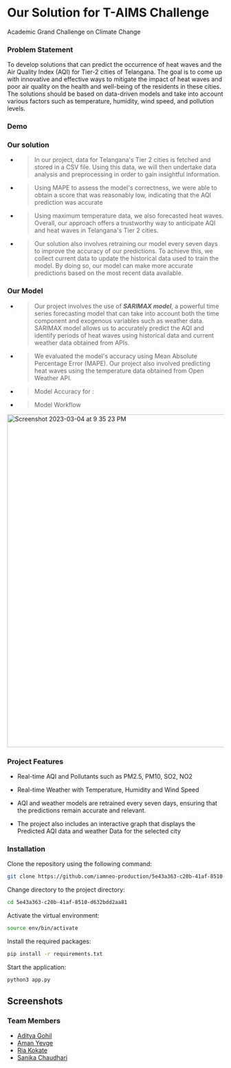 
# Our Solution for T-AIMS Challenge

Academic Grand Challenge on Climate Change

### Problem Statement
To develop solutions that can predict the occurrence of heat waves and the Air Quality Index (AQI) for Tier-2 cities of Telangana. The goal is to come up with innovative and effective ways to mitigate the impact of heat waves and poor air quality on the health and well-being of the residents in these cities. The solutions should be based on data-driven models and take into account various factors such as temperature, humidity, wind speed, and pollution levels.


### Demo




### Our solution
 - > In our project, data for Telangana's Tier 2 cities is fetched and stored in a CSV file. Using this data, we will then undertake data analysis and preprocessing in order to gain insightful information.

- > Using MAPE to assess the model's correctness, we were able to obtain a score that was reasonably low, indicating that the AQI prediction was accurate 

- >  Using maximum temperature data, we also forecasted heat waves. Overall, our approach offers a trustworthy way to anticipate AQI and heat waves in Telangana's Tier 2 cities.

- > Our solution also involves retraining our model every seven days to improve the accuracy of our predictions. To achieve this, we collect current data to update the historical data used to train the model. By doing so, our model can make more accurate predictions based on the most recent data available.




### Our Model

- >  Our project involves the use of ***SARIMAX model***, a powerful time series forecasting model that can take into account both the time component and exogenous variables such as weather data. SARIMAX model allows us to accurately predict the AQI and identify periods of heat waves using historical data and current weather data obtained from APIs.
- > We evaluated the model's accuracy using Mean Absolute Percentage Error (MAPE). Our project also involved predicting heat waves using the temperature data obtained from Open Weather API.
- > Model Accuracy for :
- > Model Workflow 

<img width="773" alt="Screenshot 2023-03-04 at 9 35 23 PM" src="https://user-images.githubusercontent.com/96522398/222916487-ec0343a8-b1f4-4ee6-89fc-099cb7d716d3.png">


### Project Features

- Real-time AQI and Pollutants such as PM2.5, PM10, SO2, NO2 

- Real-time Weather with Temperature, Humidity and Wind Speed

- AQI and weather models are retrained every seven days, ensuring that the predictions remain accurate and relevant.

- The project also includes an interactive graph that displays the Predicted AQI data and weather Data for the selected city
### Installation



Clone the repository using the following command:
```bash
git clone https://github.com/iamneo-production/5e43a363-c20b-41af-8510-d632bdd2aa81.git
```
Change directory to the project directory:
```bash
cd 5e43a363-c20b-41af-8510-d632bdd2aa81
```
Activate the virtual environment:
```bash
source env/bin/activate
```
Install the required packages:
```bash
pip install -r requirements.txt
```
Start the application:
```bash
python3 app.py
```
## Screenshots


### Team Members

- [Aditya Gohil](https://github.com/Adi0015)
- [Aman Yevge](https://github.com/amanyevge)
- [Ria Kokate](https://github.com/RiaKokate)
- [Sanika Chaudhari](https://github.com/Sanika0701)


